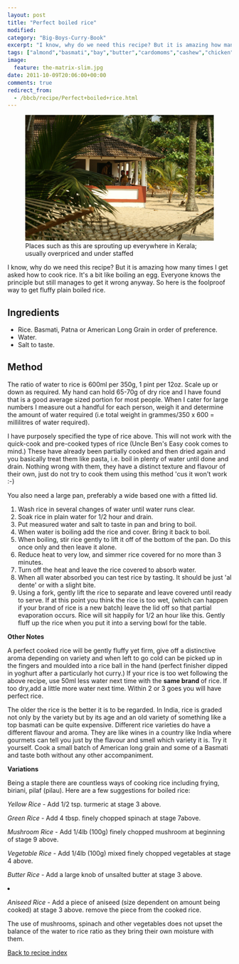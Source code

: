 ```yaml
---
layout: post
title: "Perfect boiled rice"
modified:
category: "Big-Boys-Curry-Book"
excerpt: "I know, why do we need this recipe? But it is amazing how many times"
tags: ["almond","basmati","bay","butter","cardomoms","cashew","chicken","cinnamon","cloves","cumin","ghee","lamb","mace","nuts","pepper","rice","saffron","turmeric"]
image:
  feature: the-matrix-slim.jpg
date: 2011-10-09T20:06:00+00:00
comments: true
redirect_from: 
  - /bbcb/recipe/Perfect+boiled+rice.html
---
```


<figure>
	<a href="/images/bbcb/pict2480.jpg" alt="South of Cochin, tourist dead spot" title="South of Cochin, tourist dead spot &#169; Ashley Kitson 12/09/2011"><img src="/images/bbcb/pict2480.jpg"/></a>
	<figcaption>Places such as this are sprouting up everywhere in Kerala; usually overpriced and under staffed</figcaption>
</figure>

I know, why do we need this recipe? But it is amazing how many times I get asked how to cook rice. It's a bit like boiling an egg. Everyone knows the principle but still manages to get it wrong anyway. So here is the foolproof way to get fluffy plain boiled rice.
        
## Ingredients
        
<ul><li>Rice. Basmati, Patna or American Long  Grain in order of preference.</li><li>Water.</li><li>Salt to taste.</li></ul> 
        
## Method

<p>The ratio of water to rice is 600ml per 350g, 1 pint per 12oz. Scale up or down as required. My hand can hold 65-70g of dry rice and I have found that is a good average sized portion for most people.  When I cater for large numbers I measure out a handful for each person, weigh it and determine the amount of water required (i.e total weight in grammes/350 x 600 = millilitres of water required).</p><p>I have purposely specified the type of rice above.  This will not work with the quick-cook and pre-cooked types of rice (Uncle Ben's Easy cook comes to mind.)  These have already been partially cooked and then dried again and you basically treat them like pasta, i.e. boil in plenty of water until done and drain.  Nothing wrong with them, they have a distinct texture and flavour of their own, just do not try to cook them using this method 'cus it won't work :-)</p>  <p>You also need a large pan, preferably a wide based one with a fitted lid.</p>
<ol><li>Wash rice in several changes of water until water runs clear.</li><li>Soak rice in plain water for 1/2 hour and drain.</li><li>Put measured water and salt to taste in pan and bring to boil.</li><li>When water is boiling add the rice and cover. Bring it back to boil.</li><li>When boiling, stir rice gently to lift it off of the bottom of the pan. Do this once only and then leave it alone.</li><li>Reduce heat to very low, and simmer rice covered for no more than 3 minutes.</li><li>Turn off the heat and leave the rice covered to absorb water.</li><li>When all water absorbed you can test rice by tasting. It should be just 'al dente' or with a slight bite.</li><li>Using a fork, gently lift the rice to separate and leave covered until ready to serve. If at this point you think the rice is too wet, (which can happen if your brand of rice is a new batch) leave the lid off so that partial evaporation occurs. Rice will sit happily for 1/2 an hour like this. Gently fluff up the rice when you put it into a serving bowl for the table.</li></ol><p><strong>Other Notes</strong></p><p>A perfect cooked rice will be gently fluffy yet firm, give off a distinctive aroma depending on variety and when left to go cold can be picked up in the fingers and moulded into a rice ball in the hand (perfect finisher dipped in yoghurt after a particularly hot curry.) If your rice is too wet following the above recipe, use 50ml less water next time with the <strong>same brand </strong>of rice. If too dry,add a little more water next time. Within 2 or 3 goes you will have perfect rice.</p><p>The older the rice is the better it is to be regarded. In India, rice is graded not only by the variety but by its age and an old variety of something like a top basmati can be quite expensive. Different rice varieties do have a different flavour and aroma. They are like wines in a country like India where gourmets can tell you just by the flavour and smell which variety it is. Try it yourself. Cook a small batch of American long grain and some of a Basmati and taste both without any other accompaniment.</p><p><strong>Variations</strong></p><p>Being a staple there are countless ways of cooking rice including frying, biriani, pilaf (pilau). Here are a few suggestions for boiled rice:</p><p><em>Yellow Rice</em> - Add 1/2 tsp. turmeric at stage 3 above.</p><p><em>Green Rice</em> - Add 4 tbsp. finely chopped spinach at stage 7above.</p><p><em>Mushroom Rice</em> - Add 1/4lb (100g) finely chopped mushroom at beginning of stage 9 above.</p><p><em>Vegetable Rice</em> - Add 1/4lb (100g) mixed finely chopped vegetables at stage 4 above.</p><p><em>Butter Rice</em> - Add a large knob of unsalted butter at stage 3 above.</li><li></p><p><em>Aniseed Rice</em> - Add a piece of aniseed (size dependent on amount being cooked) at stage 3 above.  remove the piece from the cooked rice.</p><p>The use of mushrooms, spinach and other vegetables does not upset the balance of the water to rice ratio as they bring their own moisture with them.</p>   

<a href="/bbcb">Back to recipe index</a>      